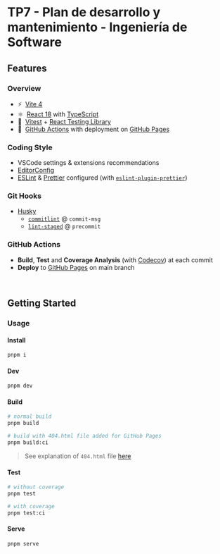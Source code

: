 # TP7 - Plan de desarrollo y mantenimiento - Ingeniería de Software

## Features
### Overview

- ⚡️&nbsp; [Vite 4](https://vitejs.dev/)
- ⚛️&nbsp; [React 18](https://beta.reactjs.org/) with [TypeScript](https://www.typescriptlang.org/)
- 🧪&nbsp; [Vitest](https://vitest.dev/) + [React Testing Library](https://testing-library.com/docs/react-testing-library/intro)
- 🚀&nbsp; [GitHub Actions](https://docs.github.com/en/actions) with deployment on [GitHub Pages](https://pages.github.com/)

### Coding Style

- VSCode settings & extensions recommendations
- [EditorConfig](https://editorconfig.org/)
- [ESLint](https://eslint.org/) & [Prettier](https://prettier.io/) configured (with [`eslint-plugin-prettier`](https://github.com/prettier/eslint-plugin-prettier))

### Git Hooks

- [Husky](https://typicode.github.io/husky/#/)
  - [`commitlint`](https://commitlint.js.org/) @ `commit-msg`
  - [`lint-staged`](https://github.com/okonet/lint-staged) @ `precommit`

### GitHub Actions

- **Build**, **Test** and **Coverage Analysis** (with [Codecov](https://about.codecov.io/)) at each commit
- **Deploy** to [GitHub Pages](https://pages.github.com/) on main branch


<br>

## Getting Started

### Usage

#### Install

```sh
pnpm i
```

#### Dev

```sh
pnpm dev
```

#### Build


```sh
# normal build
pnpm build

# build with 404.html file added for GitHub Pages
pnpm build:ci
```
> See explanation of `404.html` file [here](#github-pages)
#### Test

```sh
# without coverage
pnpm test

# with coverage
pnpm test:ci
```
#### Serve

```sh
pnpm serve
```
